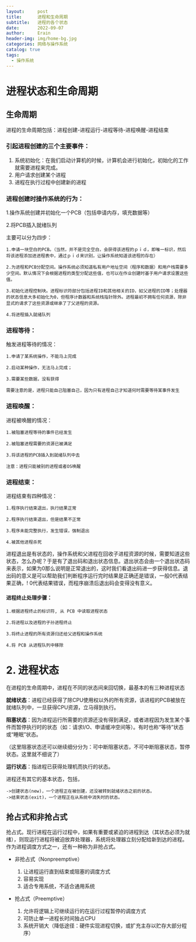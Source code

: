 ```yaml
---
layout:     post
title:      进程和生命周期
subtitle:   进程的各个状态
date:       2022-09-07
author:     Erain
header-img: img/home-bg.jpg
categories: 网络与操作系统
catalog: true
tags:
  - 操作系统
---
```


# 进程状态和生命周期

## 生命周期

进程的生命周期包括：进程创建-进程运行-进程等待-进程唤醒-进程结束

### 引起进程创建的三个主要事件：

1. 系统初始化：在我们启动计算机的时候，计算机会进行初始化，初始化的工作就需要进程来完成。
2. 用户请求创建某个进程
3. 进程在执行过程中创建新的进程

### 进程创建时操作系统的行为：

1.操作系统创建并初始化一个PCB（包括申请内存，填充数据等）

2.将PCB插入就绪队列

主要可以分为四步：

    1.申请一块空白的PCB。（当然，并不是完全空白，会获得该进程的ｐｉｄ，即唯一标识，然后将该进程添加进进程表中，通过ｐｉｄ来识别，让操作系统知道该进程的存在）
    
    2.为进程和PCB分配空间。操作系统必须知道私有用户地址空间（程序和数据）和用户栈需要多少空间。默认情况下会根据进程的类型分配这些值，也可以在作业创建时基于用户请求设置这些值。
    
    3.初始化进程控制块。进程标识符部分包括进程ID和其他相关的ID，如父进程的ID等；处理器的状态信息大多初始化为0，但程序计数器和系统栈指针除外。进程最初不拥有任何资源，除非显式的请求了这些资源或继承了了父进程的资源。
    
    4.将进程插入就绪队列

### 进程等待：

触发进程等待的情况：

    1.申请了某系统操作，不能马上完成
    
    2.启动某种操作，无法马上完成；
    
    3.需要某些数据，没有获得

    需要注意的是，进程只能自己阻塞自己，因为只有进程自己才知道何时需要等待某事件发生

### 进程唤醒：

进程被唤醒的情况：

    1.被阻塞进程等待的事件已经发生
    
    2.被阻塞进程需要的资源已被满足
    
    3.将该进程的PCB插入到就绪队列中去
    
    注意：进程只能被别的进程或者OS唤醒

### 进程结束：

进程结束有四种情况：

    1.程序执行结束退出，执行结果正常
    
    2.程序执行结束退出，但是结果不正常
    
    3.程序未能完整执行，发生错误，强制退出
    
    4.被其他进程杀死

进程退出是有状态的，操作系统和父进程在回收子进程资源的时候，需要知道这些状态，怎么办呢？于是有了退出码和退出状态信息。退出状态会由一个退出状态码来表示，如果为0那么说明是正常退出的，这时我们看退出码进一步获得信息。退出码的意义是可以帮助我们判断程序运行完时结果是正确还是错误，一般0代表结果正确，!
0代表结果错误，而程序崩溃后退出码会变得没有意义。

#### 进程终止处理步骤：

    1.根据进程终止的标识符, 从 PCB 中读取进程状态
    
    2.将进程以及进程的子孙进程终止
    
    3.将终止进程的所有资源归还给父进程和操作系统
    
    4.将 PCB 从进程队列中移除

# 2. 进程状态

在进程的生命周期中，进程在不同的状态间来回切换，最基本的有三种进程状态

**就绪状态**：进程已经获得了除CPU使用权以外的所有资源，该进程的PCB被放在就绪队列中，一旦获得CPU资源，立马得到执行。

**阻塞状态**：因为进程运行所需要的资源还没有得到满足，或者进程因为发生某个事件而暂停执行时的状态（如：请求I/O、申请缓冲空间等）。有时也称“等待”状态或“睡眠”状态。

（这里阻塞状态还可以继续细分分为：可中断阻塞状态，不可中断阻塞状态，暂停状态。这里就不细说了）

**运行状态**：指进程已获得处理机而执行的状态。

进程还有其它的基本状态，包括，

    ->创建状态(new)，一个进程正在被创建，还没被转到就绪状态之前的状态。 
    ->结束状态(exit)，一个进程正在从系统中消失时的状态。

## 抢占式和非抢占式

抢占式。现行进程在运行过程中，如果有重要或紧迫的进程到达（其状态必须为就绪），则现运行进程将被迫放弃处理器，系统将处理器立刻分配给新到达的进程。作为进程调度方式之一，还有一种称为非抢占式。

* 非抢占式（Nonpreemptive）
    1. 让进程运行直到结束或阻塞的调度方式
    1. 容易实现
    1. 适合专用系统，不适合通用系统

* 抢占式（Preemptive）
    1. 允许将逻辑上可继续运行的在运行过程暂停的调度方式
    1. 可防止单一进程长时间独占CPU
    1. 系统开销大（降低途径：硬件实现进程切换，或扩充主存以贮存大部分程序）